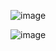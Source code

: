 ![image](https://user-images.githubusercontent.com/108928206/192680202-f8a4831d-5edb-4cef-aa01-92a85d63b9e5.png)

![image](https://user-images.githubusercontent.com/108928206/192680220-fd0b2fd9-190c-41fe-8e43-1140705d6181.png)
